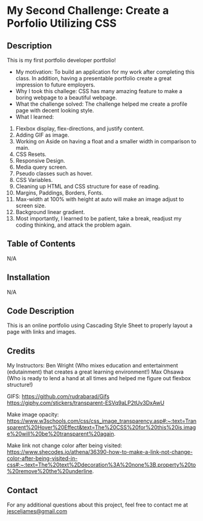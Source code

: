 # My Second Challenge: Create a Porfolio Utilizing CSS

## Description

This is my first portfolio developer portfolio!

- My motivation:  To build an application for my work after completing this class.  In addition, having a presentable portfolio create a great impression to future employers. 
- Why I took this challege: CSS has many amazing feature to make a boring webpage to a beautiful webpage. 
- What the challenge solved:  The challenge helped me create a profile page with decent looking style.
- What I learned:  

1. Flexbox display, flex-directions, and justify content. 
2. Adding GIF as image.
3. Working on Aside on having a float and a smaller width in comparison to main.
4. CSS Resets.
5. Responsive Design. 
6. Media query screen.
7. Pseudo classes such as hover.
8. CSS Variables.
9. Cleaning up HTML and CSS structure for ease of reading.
10. Margins, Paddings, Borders, Fonts.
11. Max-width at 100% with height at auto will make an image adjust to screen size.
12. Background linear gradient.
13. Most importantly, I learned to be patient, take a break, readjust my coding thinking, and attack the problem again.



## Table of Contents

N/A


## Installation

N/A

## Code Description

This is an online portfolio using Cascading Style Sheet to properly layout a page with links and images. 


## Credits

My Instructors:
Ben Wright (Who mixes education and entertainment (edutainment) that creates a great learning environment!)
Max Ohsawa (Who is ready to lend a hand at all times and helped me figure out flexbox structure!)

GIFS:
https://github.com/rudrabarad/Gifs
https://giphy.com/stickers/transparent-ESVq9aLP2tUv3DxAwU

Make image opacity:
https://www.w3schools.com/css/css_image_transparency.asp#:~:text=Transparent%20Hover%20Effect&text=The%20CSS%20for%20this%20is,image%20will%20be%20transparent%20again.

Make link not change color after being visited:
 https://www.shecodes.io/athena/36390-how-to-make-a-link-not-change-color-after-being-visited-in-css#:~:text=The%20text%2Ddecoration%3A%20none%3B,property%20to%20remove%20the%20underline.

## Contact
For any additional questions about this project, feel free to contact me at jesceljames@gmail.com




